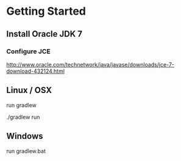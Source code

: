 # Getting Started #

## Install Oracle JDK 7 ##

### Configure JCE ###
http://www.oracle.com/technetwork/java/javase/downloads/jce-7-download-432124.html


## Linux / OSX ##
run gradlew

./gradlew run

## Windows ##
run gradlew.bat
